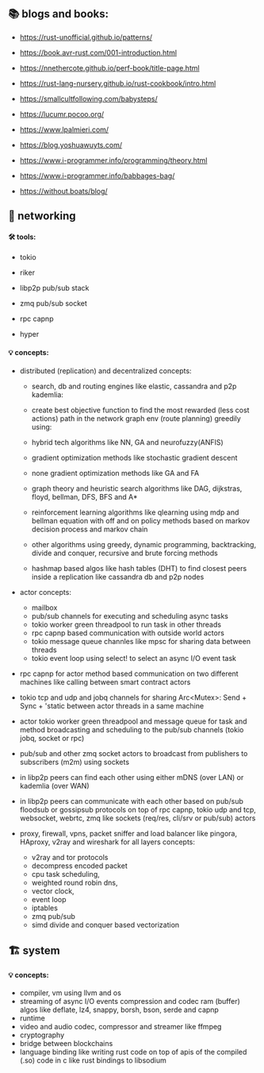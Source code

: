 ## 📚 blogs and books:

* https://rust-unofficial.github.io/patterns/

* https://book.avr-rust.com/001-introduction.html
    
* https://nnethercote.github.io/perf-book/title-page.html

* https://rust-lang-nursery.github.io/rust-cookbook/intro.html
     
* https://smallcultfollowing.com/babysteps/
     
* https://lucumr.pocoo.org/
     
* https://www.lpalmieri.com/
     
* https://blog.yoshuawuyts.com/
     
* https://www.i-programmer.info/programming/theory.html
     
* https://www.i-programmer.info/babbages-bag/
     
* https://without.boats/blog/
    
## 📡 networking

#### 🛠️ tools:

* tokio

* riker

* libp2p pub/sub stack

* zmq pub/sub socket 

* rpc capnp

* hyper

#### 💡 concepts:

* distributed (replication) and decentralized concepts:
  
  * search, db and routing engines like elastic, cassandra and p2p kademlia: 
  
  * create best objective function to find the most rewarded (less cost actions) path in the network graph env (route planning) greedily using:
  
  * hybrid tech algorithms like NN, GA and neurofuzzy(ANFIS)
  
  * gradient optimization methods like stochastic gradient descent 
  
  * none gradient optimization methods like GA and FA
  
  * graph theory and heuristic search algorithms like DAG, dijkstras, floyd, bellman, DFS, BFS and A*
  
  * reinforcement learning algorithms like qlearning using mdp and bellman equation with off and on policy methods based on markov decision process and markov chain
  
  * other algorithms using greedy, dynamic programming, backtracking, divide and conquer, recursive and brute forcing methods
  
  * hashmap based algos like hash tables (DHT) to find closest peers inside a replication like cassandra db and p2p nodes    
  
 * actor concepts:
   * mailbox
   * pub/sub channels for executing and scheduling async tasks 
   * tokio worker green threadpool to run task in other threads
   * rpc capnp based communication with outside world actors 
   * tokio message queue channles like mpsc for sharing data between threads
   * tokio event loop using select! to select an async I/O event task
  * rpc capnp for actor method based communication on two different machines like calling between smart contract actors
  * tokio tcp and udp and jobq channels for sharing Arc<Mutex<T>>: Send + Sync + 'static between actor threads in a same machine
  * actor tokio worker green threadpool and message queue for task and method broadcasting and scheduling to the pub/sub channels (tokio jobq, socket or rpc)
  * pub/sub and other zmq socket actors to broadcast from publishers to subscribers (m2m) using sockets
  * in libp2p peers can find each other using either mDNS (over LAN) or kademlia (over WAN)
 * in libp2p peers can communicate with each other based on pub/sub floodsub or gossipsub protocols on top of rpc capnp, tokio udp and tcp, websocket, webrtc, zmq like sockets (req/res, cli/srv or pub/sub) actors
 * proxy, firewall, vpns, packet sniffer and load balancer like pingora, HAproxy, v2ray and wireshark for all layers concepts:
   * v2ray and tor protocols
   * decompress encoded packet 
   * cpu task scheduling, 
   * weighted round robin dns, 
   * vector clock, 
   * event loop
   * iptables
   * zmq pub/sub
   * simd divide and conquer based vectorization
   
## 🏗️ system

  #### 💡 concepts:
  * compiler, vm using llvm and os
  * streaming of async I/O events compression and codec ram (buffer) algos like deflate, lz4, snappy, borsh, bson, serde and capnp
  * runtime
  * video and audio codec, compressor and streamer like ffmpeg
  * cryptography
  * bridge between blockchains
  * language binding like writing rust code on top of apis of the compiled (.so) code in c like rust bindings to libsodium
